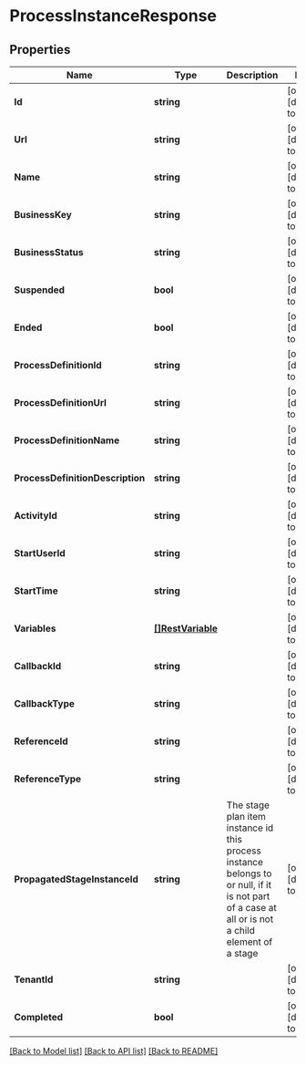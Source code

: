 # ProcessInstanceResponse

## Properties
Name | Type | Description | Notes
------------ | ------------- | ------------- | -------------
**Id** | **string** |  | [optional] [default to null]
**Url** | **string** |  | [optional] [default to null]
**Name** | **string** |  | [optional] [default to null]
**BusinessKey** | **string** |  | [optional] [default to null]
**BusinessStatus** | **string** |  | [optional] [default to null]
**Suspended** | **bool** |  | [optional] [default to null]
**Ended** | **bool** |  | [optional] [default to null]
**ProcessDefinitionId** | **string** |  | [optional] [default to null]
**ProcessDefinitionUrl** | **string** |  | [optional] [default to null]
**ProcessDefinitionName** | **string** |  | [optional] [default to null]
**ProcessDefinitionDescription** | **string** |  | [optional] [default to null]
**ActivityId** | **string** |  | [optional] [default to null]
**StartUserId** | **string** |  | [optional] [default to null]
**StartTime** | **string** |  | [optional] [default to null]
**Variables** | [**[]RestVariable**](RestVariable.md) |  | [optional] [default to null]
**CallbackId** | **string** |  | [optional] [default to null]
**CallbackType** | **string** |  | [optional] [default to null]
**ReferenceId** | **string** |  | [optional] [default to null]
**ReferenceType** | **string** |  | [optional] [default to null]
**PropagatedStageInstanceId** | **string** | The stage plan item instance id this process instance belongs to or null, if it is not part of a case at all or is not a child element of a stage | [optional] [default to null]
**TenantId** | **string** |  | [optional] [default to null]
**Completed** | **bool** |  | [optional] [default to null]

[[Back to Model list]](../README.md#documentation-for-models) [[Back to API list]](../README.md#documentation-for-api-endpoints) [[Back to README]](../README.md)

